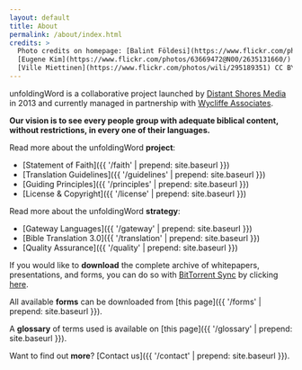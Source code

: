 ```yaml
---
layout: default
title: About
permalink: /about/index.html
credits: >
  Photo credits on homepage: [Balint Földesi](https://www.flickr.com/photos/109187123@N04/11753707934/) CC BY,
  [Eugene Kim](https://www.flickr.com/photos/63669472@N00/2635131660/) CC BY,
  [Ville Miettinen](https://www.flickr.com/photos/wili/295189351) CC BY
---
```


unfoldingWord is a collaborative project launched by [Distant Shores Media](http://distantshores.org/ "Distant Shores Media")
in 2013 and currently managed in partnership with [Wycliffe Associates](http://wycliffeassociates.org/ "Wycliffe Associates").

**Our vision is to see every people group with adequate biblical content, without restrictions, in every one of their languages.**

Read more about the unfoldingWord **project**:

-   [Statement of Faith]({{ '/faith' | prepend: site.baseurl }})
-   [Translation Guidelines]({{ '/guidelines' | prepend: site.baseurl }})
-   [Guiding Principles]({{ '/principles' | prepend: site.baseurl }})
-   [License & Copyright]({{ '/license' | prepend: site.baseurl }})


Read more about the unfoldingWord **strategy**:

-   [Gateway Languages]({{ '/gateway' | prepend: site.baseurl }})
-   [Bible Translation 3.0]({{ '/translation' | prepend: site.baseurl }})
-   [Quality Assurance]({{ '/quality' | prepend: site.baseurl }})

If you would like to **download** the complete archive of whitepapers, presentations, and forms, you can do so with [BitTorrent Sync](https://www.getsync.com/) by clicking [here](https://link.getsync.com/#f=uW%20assets&sz=5E7&t=2&s=JRC7LO6CONWJVSNOKVQKYAGJI52CGBPOREXTXO5OWT5DKT32AKAA&i=CJGVRL3FOMC66ON3UGQKRTF6KSUUCP42N&v=2.0).


All available **forms** can be downloaded from [this page]({{ '/forms' | prepend: site.baseurl }}).

A **glossary** of terms used is available on [this page]({{ '/glossary' | prepend: site.baseurl }}).

Want to find out **more**? [Contact us]({{ '/contact' | prepend: site.baseurl }}).
